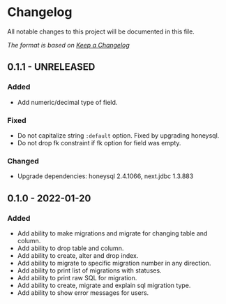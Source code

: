 # Changelog

All notable changes to this project will be documented in this file.

*The format is based on [Keep a Changelog](https://keepachangelog.com/en/1.0.0/)*

## 0.1.1 - UNRELEASED

### Added

- Add numeric/decimal type of field.

### Fixed

- Do not capitalize string `:default` option. Fixed by upgrading honeysql.
- Do not drop fk constraint if fk option for field was empty. 

### Changed

- Upgrade dependencies: honeysql 2.4.1066, next.jdbc 1.3.883

## 0.1.0 - 2022-01-20

### Added

- Add ability to make migrations and migrate for changing table and column.
- Add ability to drop table and column.
- Add ability to create, alter and drop index.
- Add ability to migrate to specific migration number in any direction.
- Add ability to print list of migrations with statuses.
- Add ability to print raw SQL for migration.
- Add ability to create, migrate and explain sql migration type.
- Add ability to show error messages for users.
